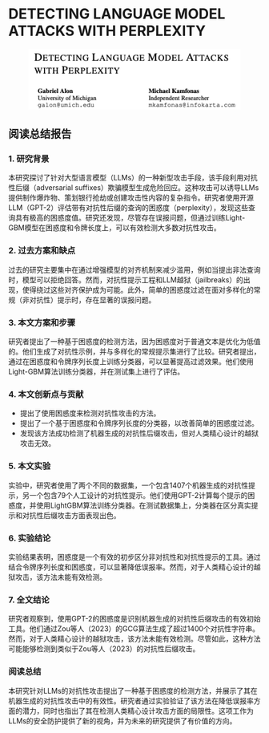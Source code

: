 # DETECTING LANGUAGE MODEL ATTACKS WITH PERPLEXITY

<figure><img src="../.gitbook/assets/image (9) (1) (1) (1) (1) (1) (1) (1) (1) (1) (1) (1) (1).png" alt=""><figcaption></figcaption></figure>

## 阅读总结报告

### 1. 研究背景

本研究探讨了针对大型语言模型（LLMs）的一种新型攻击手段，该手段利用对抗性后缀（adversarial suffixes）欺骗模型生成危险回应。这种攻击可以诱导LLMs提供制作爆炸物、策划银行抢劫或创建攻击性内容的复杂指令。研究者使用开源LLM（GPT-2）评估带有对抗性后缀的查询的困惑度（perplexity），发现这些查询具有极高的困惑度值。研究还发现，尽管存在误报问题，但通过训练Light-GBM模型在困惑度和令牌长度上，可以有效检测大多数对抗性攻击。

### 2. 过去方案和缺点

过去的研究主要集中在通过增强模型的对齐机制来减少滥用，例如当提出非法查询时，模型可以拒绝回答。然而，对抗性提示工程和LLM越狱（jailbreaks）的出现，使得绕过这些对齐保护成为可能。此外，简单的困惑度过滤在面对多样化的常规（非对抗性）提示时，存在显著的误报问题。

### 3. 本文方案和步骤

研究者提出了一种基于困惑度的检测方法，因为困惑度对于普通文本是优化为低值的。他们生成了对抗性示例，并与多样化的常规提示集进行了比较。研究者提出，通过在困惑度和令牌序列长度上训练分类器，可以显著提高过滤效果。他们使用Light-GBM算法训练分类器，并在测试集上进行了评估。

### 4. 本文创新点与贡献

* 提出了使用困惑度来检测对抗性攻击的方法。
* 提出了一个基于困惑度和令牌序列长度的分类器，以改善简单的困惑度过滤。
* 发现该方法成功检测了机器生成的对抗性后缀攻击，但对人类精心设计的越狱攻击无效。

### 5. 本文实验

实验中，研究者使用了两个不同的数据集，一个包含1407个机器生成的对抗性提示，另一个包含79个人工设计的对抗性提示。他们使用GPT-2计算每个提示的困惑度，并使用LightGBM算法训练分类器。在测试数据集上，分类器在区分真实提示和对抗性后缀攻击方面表现出色。

### 6. 实验结论

实验结果表明，困惑度是一个有效的初步区分非对抗性和对抗性提示的工具。通过结合令牌序列长度和困惑度，可以显著降低误报率。然而，对于人类精心设计的越狱攻击，该方法未能有效检测。

### 7. 全文结论

研究者观察到，使用GPT-2的困惑度是识别机器生成的对抗性后缀攻击的有效初始工具。他们通过Zou等人（2023）的GCG算法生成了超过1400个对抗性字符串。然而，对于人类精心设计的越狱攻击，该方法未能有效检测。尽管如此，这种方法可能能够检测到类似于Zou等人（2023）的对抗性后缀攻击。

### 阅读总结

本研究针对LLMs的对抗性攻击提出了一种基于困惑度的检测方法，并展示了其在机器生成的对抗性攻击中的有效性。研究者通过实验验证了该方法在降低误报率方面的潜力，同时也指出了其在检测人类精心设计攻击方面的局限性。这项工作为LLMs的安全防护提供了新的视角，并为未来的研究提供了有价值的方向。
